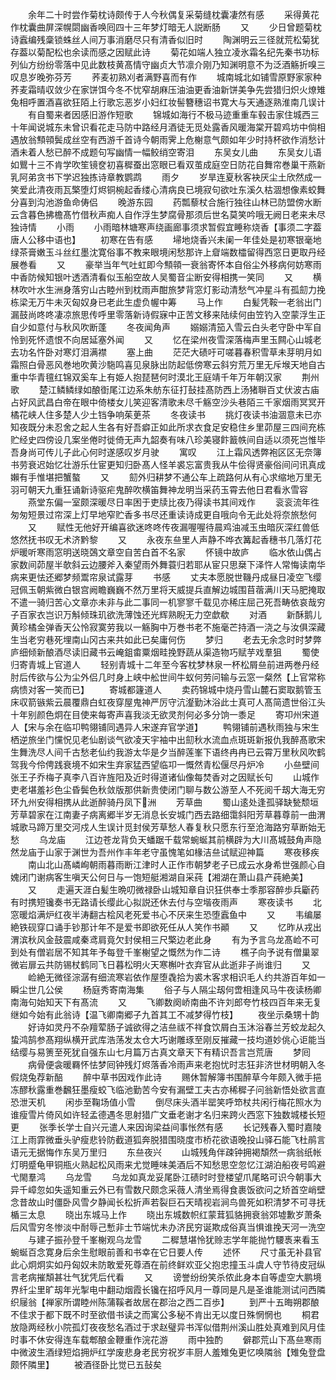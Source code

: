 <!-- { "loadSidebar": true } -->
　　余年二十时尝作菊枕诗颇传于人今秋偶复采菊缝枕囊凄然有感
　　采得黄花作枕囊曲屏深幌閟幽香唤囘四十三年梦灯暗无人説断肠
　　又
　　少日曾题菊枕诗蠧编残稾锁蛛丝人间万事消磨尽只有清香似旧时
　　陶渊明云三径就荒松菊犹存葢以菊配松也余读而感之因赋此诗
　　菊花如端人独立凌氷霜名纪先秦书功标列仙方纷纷零落中见此数枝黄髙情守幽贞大节凛介刚乃知渊明意不为泛酒觞折嗅三叹息岁晚弥芬芳
　　荞麦初熟刈者满野喜而有作
　　城南城北如铺雪原野家家种荞麦霜晴収敛少在家饼饵今冬不忧窄胡麻压油油更香油新饼美争先尝猎归炽火燎雉兔相呼置酒喜欲狂陌上行歌忘恶岁小妇红妆髻簪穗诏书寛大与天通逐熟淮南几误计
　　有自蜀来者因感旧游作短歌
　　锦城如海行不极马迹重重车毂击家住城西三十年闻说城东未曾识看花走马防中路经月酒徒无觅处露香风暖海棠开碧鸡坊中倘相遇放翁顦顇鬓成丝空有西游千首诗今朝雨霁上危榭意气颇如年少时持杯欲作消愁计酒未着人愁已醉不成题句写幽情一幅鲛绡空寄泪
　　东吴女儿曲
　　东吴女儿语如鸎十三不肯学吹笙镜奁初喜穉蚕出窓眼已看双茧成庭空日防花自舞帘巻巢干燕新乳阿弟贪书下学迟独拣诗章教鹦鹉
　　雨夕
　　岁旱连夏秋客袂厌尘土欣然成一笑爱此清夜雨瓦檠堕灯烬铜椀起香缕心清病良已境寂句欲吐东溪久枯涸想像素蛟舞分喜到沟池游鱼命俦侣
　　晚游东园
　　药瓢藜杖合施行独往山林已防盟傍水断云含暮色拂檐髙竹借秋声痴人自作浮生梦腐骨那须后世名莫笑吟哦无阙日老来未尽独诗情
　　小雨
　　小雨暗林塘寒声绕画廊事须求暂假宜睡称烧香【事须二字葢唐人公移中语也】
　　初寒在告有感
　　埽地烧香兴未阑一年佳处是初寒银毫地绿茶膏嫩玉斗丝红墨沈寛俗事不教来眼境闲愁那许上睂端数櫺留得西窓日更取丹经展巻看
　　又
　　豪举当年气吐虹即今顦顇一衰翁寄怀本自俗尘外移病何妨寒雨中香防候知银叶透酒清看似玉船空故人吴蜀音尘断安得相携一笑同
　　又
　　横林吹叶水生洲身落穷山古睦州到枕雨声酣旅梦背窓灯影动清愁气冲星斗有孤劎力挽栋梁无万牛未灭匈奴身已老此生虚负幄中筹
　　马上作
　　白髪凭鞍一老翁出门漏鼓尚咚咚凄凉旅思传呼里零落新诗假寐中正苦文移来陆续何由笠钓入空蒙浮生正自少如意付与秋风吹断蓬
　　冬夜闻角声
　　嫋嫋清笳入雪云白头老守卧中军自怜到死怀遗恨不向居延塞外闻
　　又
　　忆在梁州夜雪深落梅声里玉闗心山城老去功名忤卧对寒灯泪满襟
　　塞上曲
　　茫茫大碛吁可嗟暮春积雪草未芽明月如霜照白骨恶风巻地吹黄沙駞鸣喜见泉脉出防起低傍寒云斜穷荒万里无斥堠天地自古重中华青氊红锦双奚车上有姫人抱琵琶何时漠北王庭靖千年万年朝汉家
　　荆州歌
　　楚江鳞鳞绿如酿衘尾江边系朱舫东征打鼔挂髙防西上汤猪聨百丈伏波古庙占好风武昌白帝在眼中倚楼女儿笑迎客清歌未尽千觞空沙头巷陌三千家烟雨冥冥开橘花峡人住多楚人少土铛争响茱茰茶
　　冬夜读书
　　挑灯夜读书油涸意未已亦知夜既分未忍舍之起人生各有好吾癖正如此所求衣食足安稳住乡里茆屋三四间充栋贮经史四傍设几案坐倦时徙倚无声九韶奏有味八珍美寝飰籖帙间自适以须死岂惟毕吾身尚可传儿子此心何时遂感叹岁月驶
　　寓叹
　　江上霜风透弊袍区区无奈簿书劳衰迟始忆壮游乐仕宦更知归卧髙人怪羊裘忘富贵我从牛侩得贤豪俗间问讯真成嬾有手惟堪把蟹螯
　　又
　　劎外归耕梦不通公车上疏路何从有心求缩地万里无羽可朝天九重狂诵新诗驱疟鬼醉吹横笛舞神龙明当采药玉霄去他日君看氷雪容
　　燕堂东偏一室颇深暖尽日率困于吏牍比夜乃得读书其间戏作
　　衮衮流年徃匆匆短景过帘深上灯早地窄贮香多书尽还重读诗成更自哦向令无此处将奈旅愁何
　　又
　　赋性无他好开编喜欲迷咚咚传夜漏喔喔待晨鸡油减玉虫暗灰深红兽低悠然抚书叹无术济黔黎
　　又
　　永夜东亝里人声静不哗衣篝起香穗书几落灯花炉暖听寒雨窓明送晓鵶文章空自苦白首不名家
　　怀镜中故庐
　　临水依山偶占家数间茆屋半欹斜云边腰斧入秦望雨外舞蓑归若耶从宦只思椉下泽忤人常悔读南华病来更怯还郷梦频鬻帘泉试露芽
　　书感
　　丈夫本愿脱世鞿丹成昼日凌空飞缨冠佩玉朝紫微白银宫阙瞻巍巍不然万里将天威提兵直解边城围苜蓿满川天马肥掩取不遣一骑归苦心文章亦未非与此二事同一机寥寥千载见亦稀庄屈己死吾畴依哀哉穷子百家衣岂识万斛倾珠玑欲洗薄蚀还光辉熟睨无力空歔欷
　　对酒
　　新酥鹅儿黄珍橘金弹香天公怜寂寞劳我以一觞胸中万巻书老不施毫芒持酒一浇之与汝俱深藏生当老穷巷死埋南山冈古来共如此已矣庸何伤
　　梦归
　　老去无余念时时梦弊庐细倾新酿酒尽读旧藏书云崦鉏畬粟烟畦挽野蔬从渠造物巧赋芋戏羣狙
　　蜀使归寄青城上官道人
　　轻别青城十二年至今客枕梦林泉一杯松屑亝前进两巻丹经肘后传欲与公为尘外侣几时身上峡中舩世间牛蚁何劳问输与云窓一粲然【上官常称病愦对客一笑而已】
　　寄城都籧道人
　　卖药锦城中烧丹雪山麓石窦取鹅管玉床収箭镞紫云晨覆鼎白虹夜穿屋鬼神严厉守沆瀣勤沐浴此士真可人髙简遗世俗江头十年别颜色炯在目使来每寄声喜我淡无欲灵剂何必多分饷一黍足
　　寄卭州宋道人【宋与余在临卭鸭翎铺同遇异人宋遂弃官学道】
　　鸭翎铺前遇秋雨独与宋生栖逆旅坐门戃怳见老仙剧谈气欲凌天宇袖中出劎秋水流血点斑斑新报仇我醉髙歌宋生舞洗尽人间千古愁老仙约我游太华是夕当醉莲峯下语终冉冉已云霄万里秋风吹鹤驾我今伶俜践衰境不如宋生弃家猛西望临卭一慨然青松偃尽丹炉冷
　　小亝壁间张王子乔梅子真李八百许旌阳及近时得道诸仙像每焚香对之因赋长句
　　山城作吏老堪羞衫色尘昏鬓色秋敛版那供新贵使闭门聊与数公游至人不死阅千刼大海无穷环九州安得相携从此逝醉骑丹凤下洲
　　芳草曲
　　蜀山逺处逢孤驿缺甃颓垣芳草碧家在江南妻子病离郷半岁无消息长安城门西去路细霭斜阳芳草暮尊前一曲渭城歌马蹄万里交河戍人生误计觅封侯芳草愁人春复秋只愿东行至沧海路穷草断始无愁
　　乌龙庙
　　江边苍龙背负天蟠踞千载常蜿蜒其前横辟为大川髙城鼓角声隐然龙庙于山家于渊世为吾州作丰年老守虽愧笔如椽洁亝试赋迎神篇
　　寒夜移疾
　　南山北山髙嶙峋朝雨暮雨断江津时人正作市朝梦老子已成云水身希世强颜心自媿闭门谢病客生嗔天公何日与一饱短艇湘湖自采莼【湘湖在萧山县产莼絶美】
　　又
　　走遍天涯白髪生晩叨微禄卧山城知章自识狂供奉士季那容醉歩兵斸药有时携短镵奏书无路请长缨此心拟説还休去付与空堦夜雨声
　　寒夜读书
　　北窓暖焰满炉红夜半涛翻古桧风老死爱书心不厌来生恐堕蠧鱼中
　　又
　　韦编屡絶铁砚穿口诵手钞那计年不是爱书即欲死任从人笑作书顚
　　又
　　忆昨从戎出渭滨秋风金鼓震咸秦鸢肩竟欠封侯相三尺檠边老此身
　　有为予言乌龙髙崄不可到处有僧岩居不知其年予每登千峯榭望之慨然为作二诗
　　樵子向予说有僧巢翠微岩扉云共防锡杖鹤同飞日暮松明火天寒槲叶衣弃官从此逝非子尚谁归
　　又
　　崄絶无微径淙潺有细流寒岩依作屋堕毳拾为裘木客求相识毛人约共游百年如一瞬尘世几公侯
　　杨庭秀寄南海集
　　俗子与人隔尘刼何啻相逢风马牛夜读杨卿南海句始知天下有髙流
　　又
　　飞卿数阕峤南曲不许刘郎夸竹枝四百年来无复继如今始有此翁诗【温飞卿南郷子九首其工不减梦得竹枝】
　　夜坐示桑甥十韵
　　好诗如灵丹不杂羶荤肠子诚欲得之洁亝祓不祥食饮屑白玉沐浴春兰芳蛟龙起久蛰鸿鹄参髙翔纵横开武库浩荡发太仓大巧谢雕琢至刚反摧藏一技均道妙佻心讵能当结缨与易箦至死犹自强东山七月篇万古真文章天下有精识吾言岂荒唐
　　梦囘
　　病骨便衾暖羇怀怯梦囘钟残灯烬落香冷雨声来老抱忧时志狂非济世材明朝入冬假烧兔荐新醅
　　醉中草书因戏作此诗
　　赐休暂解簿书围醉草今年颇入微手挹冻醪秋露重巻飜狂墨瘦蛟飞临池勤苦今安有漏壁工夫古亦稀穉子问翁新悟处欲言直恐泄天机
　　闲歩至鞠场值小雪
　　倒尽床头酒半罂笑呼笻杖共闲行梅花照水为谁瘦雪片倚风如许轻孟德遇冬思射猎广文垂老谢才名归来跨火西窓下独数城楼长短更
　　张季长学士自兴元遣人来因询梁益间事怅然有感
　　长记残春入蜀时嘉陵江上雨霏微垂头驴瘦悲铃防截道狐奔脱猎围晓度市桥花欲语晚投山驿石能飞杜鹃言语元无据悔作东吴万里归
　　东亝夜兴
　　山城残角伴疎钟拥褐頽然一病翁纸帐灯明蹙龟甲铜瓶火熟起松风雨来尤觉睡味美酒后不知愁思空忽忆江湖泊船夜号鸣避弋閙羣鸿
　　乌龙雪
　　乌龙如真龙妥尾卧江碛时时登楼望爪尾略可识今朝事大异千嶂忽如失遥知重云外已有雪数尺颇念采薇人清坐焉得食裹饭欲问之矫首空峭壁念昔故山时僵卧风雪夕静闻长松折声若裂巨石天晴视岩涧鸟兽死如积清梦不可寻抚楯三太息
　　晓出东城马上作
　　晓出东城数帜红蒙茸狐貉拥衰翁郊墟歉岁萧条后风雪穷冬惨淡中耐辱己慙非士节端忧未办济民穷诞欺成俗真当惧谁挽天河一洗空
　　与建子振孙登千峯榭观乌龙雪
　　二穉慧堪怜犹赊志学年能抛竹騕褭来看玉蜿蜒百念寛身后余生慰眼前善和书幸在它日要人传
　　述怀
　　尺寸虽无补县官此心炯炯实如丹匈奴未防敢爱死尊酒在前终鲜欢亚父抱忠撞玉斗虞人守节待皮冠纵言老病摧頽甚壮气犹凭后代看
　　又
　　谤誉纷纷笑杀侬此身本自等虚空大鹏境界纤尘里旷刼年光掣电中翻动烟霞长镵在招呼风月一尊同是凡是圣谁能测试问西隣织屦翁【禅家所谓睦州陈蒲鞵者故居在郡治之西二百歩】
　　到严十五晦朔郡酿不佳求于都下既不时至欲借书读之而寓公多秘不肯出无以度日殊惘惘也
　　桐君放隐两经秋小院孤灯夜夜愁名酒过于求赵璧异书浑似借荆州溪山胜处真难到风月佳时事不休安得连车载郫酿金鞭重作浣花游
　　雨中独酌
　　僻郡荒山下髙亝寒雨中微波生酒绿短焰拥炉红学废悲身老民穷祝岁丰厨人羞雉兔更忆唤隣翁【雉兔登盘颇怀隣里】
　　被酒径卧比觉已五鼔矣

